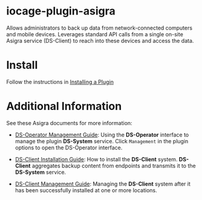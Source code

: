 # iocage-plugin-asigra

Allows administrators to back up data from network-connected computers
and mobile devices. Leverages standard API calls from a single on-site
Asigra service (DS-Client) to reach into these devices and access the
data.

# Install

Follow the instructions in
[Installing a Plugin](https://www.ixsystems.com/documentation/freenas/11.2-U5/plugins.html#install "FreeNAS Userguide")

# Additional Information

See these Asigra documents for more information:

* [DS-Operator Management Guide](https://s3.amazonaws.com/asigra-documentation/Help/v14.1/DS-System%20Help/index.html):
  Using the **DS-Operator** interface to manage the plugin
  **DS-System** service. Click `Management` in the plugin options to open the
  DS-Operator interface.

* [DS-Client Installation Guide](https://s3.amazonaws.com/asigra-documentation/Guides/Cloud%20Backup/v14.1/Client_Software_Installation_Guide.pdf):
  How to install the **DS-Client** system. **DS-Client** aggregates
  backup content from endpoints and transmits it to the
  **DS-System** service.

* [DS-Client Management Guide](https://s3.amazonaws.com/asigra-documentation/Help/v14.1/DS-Client%20Help/index.html):
  Managing the **DS-Client** system after it has been successfully
  installed at one or more locations.
